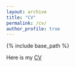 ```yaml
---
layout: archive
title: "CV"
permalink: /cv/
author_profile: true
---
```


{% include base_path %}

Here is my [CV](http://erikacallicott.github.io/files/erikacallicott_cv.pdf)

